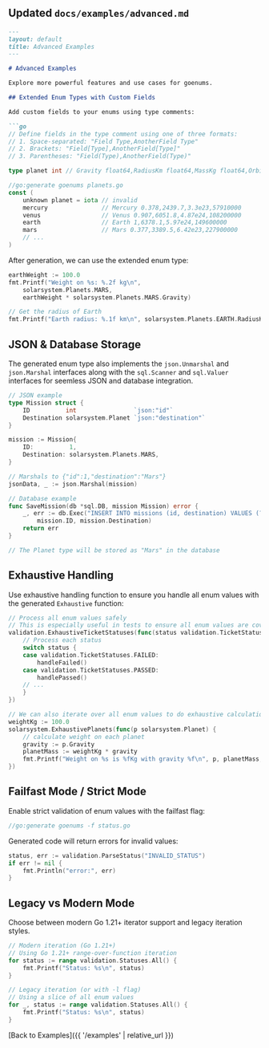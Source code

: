 
## Updated `docs/examples/advanced.md`

```markdown
---
layout: default
title: Advanced Examples
---

# Advanced Examples

Explore more powerful features and use cases for goenums.

## Extended Enum Types with Custom Fields

Add custom fields to your enums using type comments:

```go
// Define fields in the type comment using one of three formats:
// 1. Space-separated: "Field Type,AnotherField Type"
// 2. Brackets: "Field[Type],AnotherField[Type]"
// 3. Parentheses: "Field(Type),AnotherField(Type)"

type planet int // Gravity float64,RadiusKm float64,MassKg float64,OrbitKm float64

//go:generate goenums planets.go
const (
    unknown planet = iota // invalid
    mercury               // Mercury 0.378,2439.7,3.3e23,57910000
    venus                 // Venus 0.907,6051.8,4.87e24,108200000
    earth                 // Earth 1,6378.1,5.97e24,149600000
    mars                  // Mars 0.377,3389.5,6.42e23,227900000
    // ...
)
```

After generation, we can use the extended enum type:

```go
earthWeight := 100.0
fmt.Printf("Weight on %s: %.2f kg\n", 
    solarsystem.Planets.MARS, 
    earthWeight * solarsystem.Planets.MARS.Gravity)

// Get the radius of Earth
fmt.Printf("Earth radius: %.1f km\n", solarsystem.Planets.EARTH.RadiusKm)
```

## JSON & Database Storage

The generated enum type also implements the `json.Unmarshal` and `json.Marshal` interfaces along with the `sql.Scanner` and `sql.Valuer` interfaces for seemless JSON and database integration.

```go
// JSON example
type Mission struct {
    ID          int                `json:"id"`
    Destination solarsystem.Planet `json:"destination"`
}

mission := Mission{
    ID:          1,
    Destination: solarsystem.Planets.MARS,
}

// Marshals to {"id":1,"destination":"Mars"}
jsonData, _ := json.Marshal(mission)

// Database example
func SaveMission(db *sql.DB, mission Mission) error {
    _, err := db.Exec("INSERT INTO missions (id, destination) VALUES (?, ?)", 
        mission.ID, mission.Destination)
    return err
}

// The Planet type will be stored as "Mars" in the database
```

## Exhaustive Handling

Use exhaustive handling function to ensure you handle all enum values with the generated `Exhaustive` function:

```go
// Process all enum values safely
// This is especially useful in tests to ensure all enum values are covered
validation.ExhaustiveTicketStatuses(func(status validation.TicketStatus) {
    // Process each status
    switch status {
    case validation.TicketStatuses.FAILED:
        handleFailed()
    case validation.TicketStatuses.PASSED:
        handlePassed()
    // ...
    }
})

// We can also iterate over all enum values to do exhaustive calculations
weightKg := 100.0
solarsystem.ExhaustivePlanets(func(p solarsystem.Planet) {
    // calculate weight on each planet
    gravity := p.Gravity
    planetMass := weightKg * gravity
    fmt.Printf("Weight on %s is %fKg with gravity %f\n", p, planetMass, gravity)
})
```
## Failfast Mode / Strict Mode

Enable strict validation of enum values with the failfast flag:

```go
//go:generate goenums -f status.go
```

Generated code will return errors for invalid values:

```go
status, err := validation.ParseStatus("INVALID_STATUS")
if err != nil {
    fmt.Println("error:", err)
}
```

## Legacy vs Modern Mode

Choose between modern Go 1.21+ iterator support and legacy iteration styles.

```go
// Modern iteration (Go 1.21+)
// Using Go 1.21+ range-over-function iteration
for status := range validation.Statuses.All() {
    fmt.Printf("Status: %s\n", status)
}

// Legacy iteration (or with -l flag)
// Using a slice of all enum values 
for _, status := range validation.Statuses.All() {
    fmt.Printf("Status: %s\n", status)
}
```

[Back to Examples]({{ '/examples' | relative_url }})